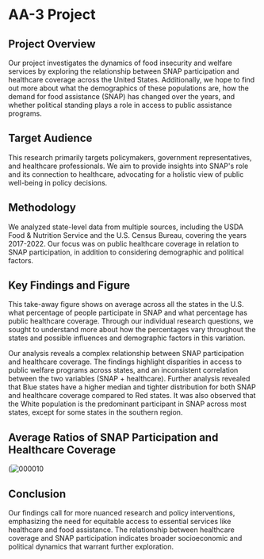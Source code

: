 # AA-3 Project

## Project Overview
Our project investigates the dynamics of food insecurity and welfare services by exploring the relationship between SNAP participation and healthcare coverage across the United States. Additionally, we hope to find out more about what the demographics of these populations are, how the demand for food assistance (SNAP) has changed over the years, and whether political standing plays a role in access to public assistance programs.

## Target Audience
This research primarily targets policymakers, government representatives, and healthcare professionals. We aim to provide insights into SNAP's role and its connection to healthcare, advocating for a holistic view of public well-being in policy decisions.

## Methodology
We analyzed state-level data from multiple sources, including the USDA Food & Nutrition Service and the U.S. Census Bureau, covering the years 2017-2022. Our focus was on public healthcare coverage in relation to SNAP participation, in addition to considering demographic and political factors.

## Key Findings and Figure
This take-away figure shows on average across all the states in the U.S. what percentage of people participate in SNAP and what percentage has public healthcare coverage. Through our individual research questions, we sought to understand more about how the percentages vary throughout the states and possible influences and demographic factors in this variation. 

Our analysis reveals a complex relationship between SNAP participation and healthcare coverage. The findings highlight disparities in access to public welfare programs across states, and an inconsistent correlation between the two variables (SNAP + healthcare). 
Further analysis revealed that Blue states have a higher median and tighter distribution for both SNAP and healthcare coverage compared to Red states. It was also observed that the White population is the predominant participant in SNAP across most states, except for some states in the southern region.

## Average Ratios of SNAP Participation and Healthcare Coverage
(![000010](https://github.com/Ella-Kim913/R_FinalProject/assets/132117916/b0cd9b3b-34c2-4842-bb01-80be5f85063e)

## Conclusion
Our findings call for more nuanced research and policy interventions, emphasizing the need for equitable access to essential services like healthcare and food assistance. The relationship between healthcare coverage and SNAP participation indicates broader socioeconomic and political dynamics that warrant further exploration.


